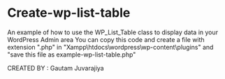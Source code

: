 # Create-wp-list-table
An example of how to use the WP_List_Table class to display data in your WordPress Admin area
You can copy this code and create a file with extension ".php" in  "Xampp\htdocs\wordpress\wp-content\plugins\" and "save this file as example-wp-list-table.php"


CREATED BY : Gautam Juvarajiya
